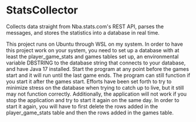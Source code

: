 # StatsCollector
Collects data straight from Nba.stats.com's REST API, parses the messages, and stores the statistics into a database in real time.

This project runs on Ubuntu through WSL on my system. In order to have this project work on your system, you need to set up a database with at least the player_game_stats and games tables set up, an environmental variable DBSTRING to the database string that connects to your database, and have Java 17 installed. Start the program at any point before the games start and it will run until the last game ends. The program can still function if you start it after the games start. Efforts have been set forth to try to minimize stress on the database when trying to catch up to live, but it still may not function correctly. Additionally, the application will not work if you stop the application and try to start it again on the same day. In order to start it again, you will have to first delete the rows added in the player_game_stats table and then the rows added in the games table.

